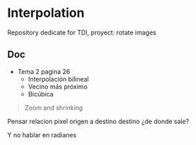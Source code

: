 # Interpolation
Repository dedicate for TDI, proyect: rotate images
## Doc

- Tema 2 pagina 26
    - Interpolación bilineal
    - Vecino más próximo
    - Bicúbica
      
 > Zoom and shrinking


Pensar relacion pixel origen a destino  destino ¿de donde sale? 

Y no hablar en radianes 

